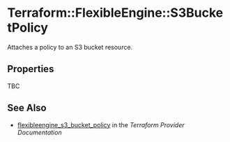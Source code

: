 # Terraform::FlexibleEngine::S3BucketPolicy

Attaches a policy to an S3 bucket resource.

## Properties

TBC

## See Also

* [flexibleengine_s3_bucket_policy](https://www.terraform.io/docs/providers/flexibleengine/r/s3_bucket_policy.html) in the _Terraform Provider Documentation_